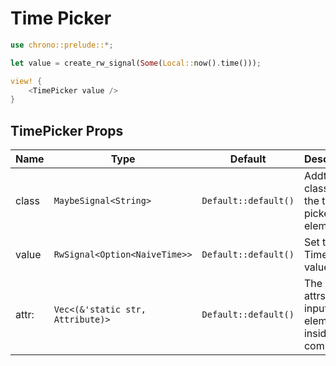 # Time Picker

```rust demo
use chrono::prelude::*;

let value = create_rw_signal(Some(Local::now().time()));

view! {
    <TimePicker value />
}
```

## TimePicker Props

| Name  | Type                             | Default              | Description                                              |
| ----- | -------------------------------- | -------------------- | -------------------------------------------------------- |
| class | `MaybeSignal<String>`            | `Default::default()` | Addtional classes for the time picker element.           |
| value | `RwSignal<Option<NaiveTime>>`    | `Default::default()` | Set the TimePicker value.                                |
| attr: | `Vec<(&'static str, Attribute)>` | `Default::default()` | The dom attrs of the input element inside the component. |
